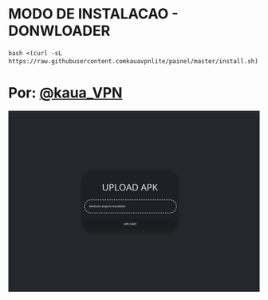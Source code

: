 # MODO DE INSTALACAO - DONWLOADER

```
bash <(curl -sL https://raw.githubusercontent.comkauavpnlite/painel/master/install.sh)
```

# Por: [@kaua_VPN](https://t.me/kaua_vpn)

![Screenshot](https://raw.githubusercontent.com/kauavpnlite/painel/master/screenshot.png)